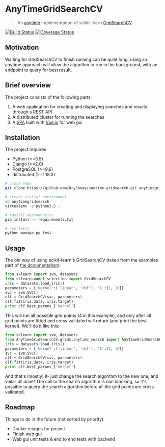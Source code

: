 # AnyTimeGridSearchCV

> An [anytime](https://en.wikipedia.org/wiki/Anytime_algorithm) implementation of scikit-learn [GridSearchCV](http://scikit-learn.org/stable/modules/generated/sklearn.model_selection.GridSearchCV.html).

[![Build Status](https://travis-ci.org/OryJonay/anytime-gridsearch.svg?branch=develop)](https://travis-ci.org/OryJonay/anytime-gridsearch) [![Coverage Status](https://coveralls.io/repos/github/OryJonay/anytime-gridsearch/badge.svg?branch=develop)](https://coveralls.io/github/OryJonay/anytime-gridsearch?branch=develop)

## Motivation

Waiting for GridSearchCV to finish running can be quite long, using an anytime approach will allow the algorithm to run in the background, with an endpoint to query for best result.

## Brief overview

The project consists of the following parts:

1. A web application for creating and displaying searches and results through a REST API
2. A distributed cluster for running the searches
3. A [SPA](https://en.wikipedia.org/wiki/Single-page_application) built with [Vue.js](https://vuejs.org/v2/guide/) for web gui


## Installation

The project requires:

* Python (>=3.5)
* Django (>=2.0)
* PostgreSQL (>=9.6)
* distributed (>=1.18.3)

``` bash
# clone repo
git clone https://github.com/OryJonay/anytime-gridsearch.git anytimegridsearch

# create virtual environment
cd anytimegridsearch
virtualenv -p python3.5 .

# install dependencies
pip install -r requirements.txt

# run tests
python manage.py test
```

## Usage
The old way of using scikit-learn's GridSearchCV (taken from the examples part of [the documentation](http://scikit-learn.org/stable/modules/generated/sklearn.model_selection.GridSearchCV.html)):
``` python
from sklearn import svm, datasets
from sklearn.model_selection import GridSearchCV
iris = datasets.load_iris()
parameters = {'kernel':('linear', 'rbf'), 'C':[1, 10]}
svc = svm.SVC()
clf = GridSearchCV(svc, parameters)
clf.fit(iris.data, iris.target)
print clf.best_params_['kernel']
```
This will run all possible grid points (4 in this example), and only after all grid points are fitted and cross validated will return (and print the best kernel).
We'll do it like this:
``` python
from sklearn import svm, datasets
from AnyTimeGridSearchCV.grids.anytime_search import AnyTimeGridSearchCV as GridSearchCV
iris = datasets.load_iris()
parameters = {'kernel':('linear', 'rbf'), 'C':[1, 10]}
svc = svm.SVC()
clf = GridSearchCV(svc, parameters)
clf.fit(iris.data, iris.target)
print clf.best_params_['kernel']
```
And that's (mostly) it- just change the search algorithm to the new one, and voilà- all done!
The call to the search algorithm is non blocking, so it's possible to query the search algorithm before all the grid points are cross validated.

## Roadmap

Things to do in the future (not sorted by priority):

* Docker images for project
* Finish web gui
* Web gui unit tests & end to end tests with backend
